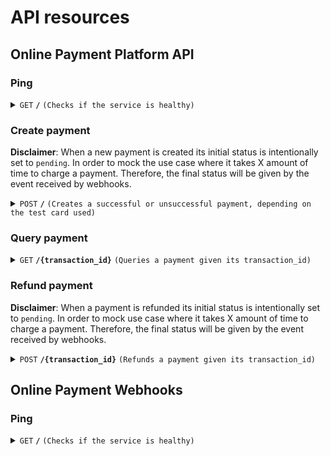 # API resources

## Online Payment Platform API

### Ping

<details>
 <summary><code>GET</code> <code><b>/</b></code> <code>(Checks if the service is healthy)</code></summary>

#### Parameters

> None

#### Responses

##### HTTP Code 200

```json
Hello World!
```

</details>

### Create payment

**Disclaimer**: When a new payment is created its initial status is intentionally set to `pending`. In order to mock the use case where it takes X amount of time to charge a payment. Therefore, the final status will be given by the event received by webhooks.

<details>
 <summary><code>POST</code> <code><b>/</b></code> <code>(Creates a successful or unsuccessful payment, depending on the test card used)</code></summary>

#### Parameters

> | name            |  type     | data type               | description                                              |
> |-----------------|-----------|-------------------------|----------------------------------------------------------|
> | amount          |  required | string (urlencoded)     | Amount to perform a payment                              |
> | currency        |  required | string (urlencoded)     | Currency to perform a payment                            |
> | payment_method  |  required | string (urlencoded)     | Method to perform payment, refers to Stripe's test cards |
> | description     |  optional | string (urlencoded)     | Description on what the payment is about                 |

#### Responses

##### HTTP Code 200

Succesful payment

```json
{
  "transaction_id": "TXN_01HP06ZRSNFDPKN3ZBSWS4Z0KT",
  "status": "pending",
  "description": "Sample transaction",
  "payment_provider": "stripe",
  "amount": 2000,
  "currency": "eur",
  "type": "charge",
  "additional_fields": {
      "charge_id": "ch_3OgwgvGVGHB8I6rc1Etj264n",
      "payment_intent_id": "pi_3OgwgvGVGHB8I6rc1ZC8RNGK"
  }
}
```

Failed payment

```json
{
  "transaction_id": "TXN_01HP07FBXYJJPG7PQVRF5N1MWT",
  "status": "failure",
  "description": "Sample transaction",
  "failure_reason": "card_declined",
  "payment_provider": "stripe",
  "amount": 2000,
  "currency": "eur",
  "type": "charge",
  "additional_fields": {
      "charge_id": "ch_3OgwpAGVGHB8I6rc1HXVKnqH",
      "payment_intent_id": "pi_3OgwpAGVGHB8I6rc1uUXNS1K"
  }
}
```

##### HTTP Code 400

```json
{
  "code": "invalid_request",
  "status_code": 400,
  "message": "Invalid request: invalid amount"
}
```

##### HTTP Code 500

```json
{
  "code": "invalid_server_error",
  "status_code": 500,
  "message": "Internal server error"
}
```

</details>

### Query payment

<details>
 <summary><code>GET</code> <code><b>/{transaction_id}</b></code> <code>(Queries a payment given its transaction_id)</code></summary>

#### Parameters

> | name            |  type     | data type               | description                                              |
> |-----------------|-----------|-------------------------|----------------------------------------------------------|
> | id              |  required | string (path parameter) | Identifier to the given transaction_id                    |

#### Responses

##### HTTP Code 200

```json
{
  "transaction_id": "TXN_01HP06ZRSNFDPKN3ZBSWS4Z0KT",
  "status": "succeeded",
  "description": "Sample transaction",
  "payment_provider": "stripe",
  "amount": 2000,
  "currency": "eur",
  "type": "charge",
  "additional_fields": {
      "charge_id": "ch_3OgwgvGVGHB8I6rc1Etj264n",
      "payment_intent_id": "pi_3OgwgvGVGHB8I6rc1ZC8RNGK"
  }
}
```

##### HTTP Code 400

```json
{
  "code": "resource_not_found",
  "status_code": 404,
  "message": "Resource 'transaction' not found"
}
```

##### HTTP Code 500

```json
{
  "code": "invalid_server_error",
  "status_code": 500,
  "message": "Internal server error"
}
```

</details>

### Refund payment

**Disclaimer**: When a payment is refunded its initial status is intentionally set to `pending`. In order to mock use case where it takes X amount of time to charge a payment. Therefore, the final status will be given by the event received by webhooks.

<details>
 <summary><code>POST</code> <code><b>/{transaction_id}</b></code> <code>(Refunds a payment given its transaction_id)</code></summary>

#### Parameters

> | name            |  type     | data type               | description                                              |
> |-----------------|-----------|-------------------------|----------------------------------------------------------|
> | id              |  required | string (path parameter) | Identifier to the given transaction_id                    |

#### Responses

##### HTTP Code 200

Succesful refund 

```json
{
  "transaction_id": "TXN_01HP06ZRSNFDPKN3ZBSWS4Z0KT",
  "status": "pending",
  "description": "Sample transaction",
  "payment_provider": "stripe",
  "amount": 2000,
  "currency": "eur",
  "type": "refund",
  "additional_fields": {
      "charge_id": "ch_3OgwgvGVGHB8I6rc1Etj264n",
      "payment_intent_id": "pi_3OgwgvGVGHB8I6rc1ZC8RNGK",
      "refund_id": "re_3OgwgvGVGHB8I6rc1rBOb2uO"
  }
}
```

##### HTTP Code 400

```json
{
  "code": "invalid_request",
  "status_code": 400,
  "message": "Invalid request: charge already refunded"
}
```

##### HTTP Code 500

```json
{
  "code": "invalid_server_error",
  "status_code": 500,
  "message": "Internal server error"
}
```

</details>

## Online Payment Webhooks

### Ping

<details>
 <summary><code>GET</code> <code><b>/</b></code> <code>(Checks if the service is healthy)</code></summary>

#### Parameters

> None

#### Responses

##### HTTP Code 200

```json
Hello World!
```

</details>